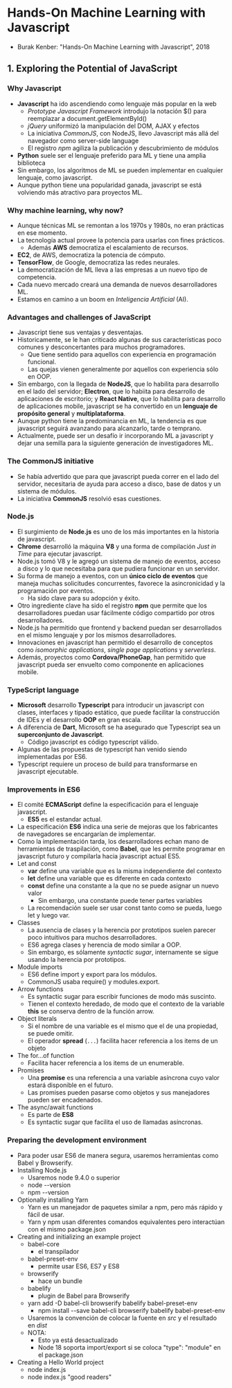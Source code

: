 # Hands-On Machine Learning with Javascript

- Burak Kenber: "Hands-On Machine Learning with Javascript", 2018

## 1. Exploring the Potential of JavaScript

### Why Javascript

- **Javascript** ha ido ascendiendo como lenguaje más popular en la web
	- _Prototype Javascript Framework_ introdujo la notación $() para reemplazar a document.getElementById()
	- _jQuery_ uniformizó la manipulación del DOM, AJAX y efectos
	- La iniciativa _CommonJS_, con NodeJS, llevo Javascript más allá del navegador como server-side language
	- El registro _npm_ agiliza la publicación y descubrimiento de módulos
- **Python** suele ser el lenguaje preferido para ML y tiene una amplia biblioteca
- Sin embargo, los algoritmos de ML se pueden implementar en cualquier lenguaje, como javascript.
- Aunque python tiene una popularidad ganada, javascript se está volviendo más atractivo para proyectos ML.

### Why machine learning, why now?

- Aunque técnicas ML se remontan a los 1970s y 1980s, no eran prácticas en ese momento.
- La tecnología actual provee la potencia para usarlas con fines prácticos.
	- Además **AWS** democratiza el escalamiento de recursos.
- **EC2**, de AWS, democratiza la potencia de cómputo.
- **TensorFlow**, de Google, democratiza las redes neurales.
- La democratización de ML lleva a las empresas a un nuevo tipo de competencia.
- Cada nuevo mercado creará una demanda de nuevos desarrolladores ML.
- Estamos en camino a un boom en _Inteligencia Artificial_ (AI).

### Advantages and challenges of JavaScript

- Javascript tiene sus ventajas y desventajas.
- Historicamente, se le han criticado algunas de sus características poco comunes y desconcertantes para muchos programadores.
	- Que tiene sentido para aquellos con experiencia en programación funcional.
	- Las quejas vienen generalmente por aquellos con experiencia sólo en OOP.
- Sin embargo, con la llegada de **NodeJS**, que lo habilita para desarrollo en el lado del servidor; **Electron**, que lo habiita para desarrollo de aplicaciones de escritorio; y **React Native**, que lo habilita para desarrollo de aplicaciones mobile, javascript se ha convertido en un **lenguaje de propósito general** y **multiplataforma**.
- Aunque python tiene la predominancia en ML, la tendencia es que javascript seguirá avanzando para alcanzarlo, tarde o temprano.
- Actualmente, puede ser un desafío ir incorporando ML a javascript y dejar una semilla para la siguiente generación de investigadores ML.

### The CommonJS initiative

- Se había advertido que para que javascript pueda correr en el lado del servidor, necesitaria de ayuda para acceso a disco, base de datos y un sistema de módulos.
- La iniciativa **CommonJS** resolvió esas cuestiones.

### Node.js

- El surgimiento de **Node.js** es uno de los más importantes en la historia de javascript.
- **Chrome** desarrolló la máquina **V8** y una forma de compilación _Just in Time_ para ejecutar javascript.
- Node.js tomó V8 y le agregó un sistema de manejo de eventos, acceso a disco y lo que necesitaba para que pudiera funcionar en un servidor.
- Su forma de manejo a eventos, con un **único ciclo de eventos** que maneja muchas solicitudes concurrentes, favorece la asincronicidad y la programación por eventos.
	- Ha sido clave para su adopción y éxito.
- Otro ingrediente clave ha sido el registro **npm** que permite que los desarrolladores puedan usar fácilmente código compartido por otros desarrolladores.
- Node.js ha permitido que frontend y backend puedan ser desarrollados en el mismo lenguaje y por los mismos desarrolladores.
- Innovaciones en javascript han permitido el desarrollo de conceptos como *isomorphic applications*, *single page applications* y *serverless*.
- Además, proyectos como **Cordova/PhoneGap**, han permitido que javascript pueda ser envuelto como componente en aplicaciones mobile.

### TypeScript language

- **Microsoft** desarrollo **Typescript** para introducir un javascript con clases, interfaces y tipado estático, que puede facilitar la construcción de IDEs y el desarrollo **OOP** en gran escala.
- A diferencia de **Dart**, Microsoft se ha asegurado que Typescript sea un **superconjunto de Javascript**.
	- Código javascript es código typescript válido.
- Algunas de las propuestas de typescript han venido siendo implementadas por ES6.
- Typescript requiere un proceso de build para transformarse en javascript ejecutable.

### Improvements in ES6

- El comité **ECMAScript** define la especificación para el lenguaje javascript.
	- **ES5** es el estandar actual.
- La especificación **ES6** indica una serie de mejoras que los fabricantes de navegadores se encargarían de implementar.
- Como la implementación tarda, los desarrolladores echan mano de herramientas de traspilación, como **Babel**, que les permite programar en javascript futuro y compilarla hacia javascript actual ES5.
- Let and const
	- **var** define una variable que es la misma independiente del contexto
	- **let** define una variable que es diferente en cada contexto
	- **const** define una constante a la que no se puede asignar un nuevo valor
		- Sin embargo, una constante puede tener partes variables
	- La recomendación suele ser usar const tanto como se pueda, luego let y luego var.
- Classes
	- La ausencia de clases y la herencia por prototipos suelen parecer poco intuitivos para muchos desarrolladores.
	- ES6 agrega clases y herencia de modo similar a OOP.
	- Sin embargo, es sólamente _syntactic sugar_, internamente se sigue usando la herencia por prototipos.
- Module imports
	- ES6 define import y export para los módulos.
	- CommonJS usaba require() y modules.export.
- Arrow functions
	- Es syntactic sugar para escribir funciones de modo más suscinto.
	- Tienen el contexto heredado, de modo que el contexto de la variable **this** se conserva dentro de la función arrow.
- Object literals
	- Si el nombre de una variable es el mismo que el de una propiedad, se puede omitir.
	- El operador **spread** (`...`) facilita hacer referencia a los items de un objeto
- The for...of function
	- Facilita hacer referencia a los items de un enumerable.
- Promises
	- Una **promise** es una referencia a una variable asíncrona cuyo valor estará disponible en el futuro.
	- Las promises pueden pasarse como objetos y sus manejadores pueden ser encadenados.
- The async/await functions
	- Es parte de **ES8**
	- Es syntactic sugar que facilita el uso de llamadas asíncronas.

### Preparing the development environment

- Para poder usar ES6 de manera segura, usaremos herramientas como Babel y Browserify.
- Installing Node.js
	- Usaremos node 9.4.0 o superior
	- node --version
	- npm --version
- Optionally installing Yarn
	- Yarn es un manejador de paquetes similar a npm, pero más rápido y fácil de usar.
	- Yarn y npm usan diferentes comandos equivalentes pero interactúan con el mismo package.json
- Creating and initializing an example project
	- babel-core
		- el transpilador
	- babel-preset-env
		- permite usar ES6, ES7 y ES8
	- browserify
		- hace un bundle
	- babelify
		- plugin de Babel para Browserify
	- yarn add -D babel-cli browserify babelify babel-preset-env
		- npm install --save babel-cli browserify babelify babel-preset-env
	- Usaremos la convención de colocar la fuente en *src* y el resultado en *dist*
	- NOTA:
		- Esto ya está desactualizado
		- Node 18 soporta import/export si se coloca "type": "module" en el package.json
- Creating a Hello World project
	- node index.js
	- node index.js "good readers"